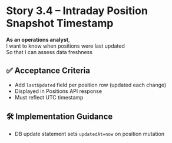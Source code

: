 # Story 3.4 – Intraday Position Snapshot Timestamp

**As an operations analyst**,  
I want to know when positions were last updated  
So that I can assess data freshness

## ✅ Acceptance Criteria
- Add `lastUpdated` field per position row (updated each change)
- Displayed in Positions API response
- Must reflect UTC timestamp

## 🛠 Implementation Guidance
- DB update statement sets `updatedAt=now` on position mutation

